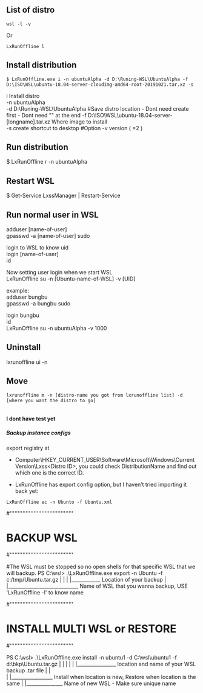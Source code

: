 ## List of distro  
```
wsl -l -v
```
Or  
```
LxRunOffline l
```


## Install distribution  

```
$ LxRunOffline.exe i -n ubuntuAlpha -d D:\Runing-WSL\UbuntuAlpha -f D:\ISO\WSL\ubuntu-18.04-server-cloudimg-amd64-root-20191021.tar.xz -s  
```

i   Install distro  
-n  ubuntuAlpha     <Name-of-distro>  
-d  D:\Runing-WSL\UbuntuAlpha       #Save distro location - Dont need create first - Dont need "\" at the end
-f  D:\ISO\WSL\ubuntu-18.04-server-[longname].tar.xz     Where image to install  
-s  create shortcut to desktop  #Option
-v  version ( =2 )

## Run distribution

$ LxRunOffline r -n ubuntuAlpha

## Restart WSL

$ Get-Service LxssManager | Restart-Service

## Run normal user in WSL

adduser [name-of-user]  
gpasswd -a [name-of-user] sudo  

login to WSL to know uid  
login [name-of-user]  
id  

Now setting user login when we start WSL  
LxRunOffline su -n [Ubuntu-name-of-WSL] -v [UID]  

example:  
adduser bungbu  
gpasswd -a bungbu sudo  

login bungbu  
id  
LxRunOffline su -n ubuntuAlpha -v 1000   

## Uninstall  

lxrunoffline ui -n <name-of-distro>

## Move  
```
lxrunoffline m -n [distro-name you got from lxrunoffline list] -d [where you want the distro to go]  
```



######  
#### I dont have test yet  
##### Backup instance configs  

export registry at  

* Computer\HKEY_CURRENT_USER\Software\Microsoft\Windows\CurrentVersion\Lxss\<Distro ID>, you could check DistributionName and find out which one is the correct ID.  

* LxRunOffline has export config option, but I haven’t tried importing it back yet:
```
LxRunOffline ec -n Ubunto -f Ubuntu.xml
```

#''''''''''''''''''''''''''''''''''''''''
# BACKUP WSL
#''''''''''''''''''''''''''''''''''''''''

#The WSL must be stopped so no open shells for that specific WSL that we will backup.
PS C:\wsl> .\LxRunOffline.exe export -n Ubuntu -f c:/tmp/Ubuntu.tar.gz
                                           |                |
                                           |                |____________ Location of your backup
                                           |
                                           |_____________________________ Name of WSL that you wanna backup, USE 'LxRunOffline -l' to know name


#''''''''''''''''''''''''''''''''''''''''
# INSTALL MULTI WSL or RESTORE
#''''''''''''''''''''''''''''''''''''''''

PS C:\wsl> .\LxRunOffline.exe install -n ubuntu1 -d C:\wsl\ubuntu1 -f d:\bkp\Ubuntu.tar.gz
                                             |            |                       |
                                             |            |                       |________________ location and name of your WSL backup .tar file
                                             |            |  
                                             |            |_________________ Install when location is new, Restore when location is the same
                                             |
                                             |_______________ Name of new WSL - Make sure unique name




























